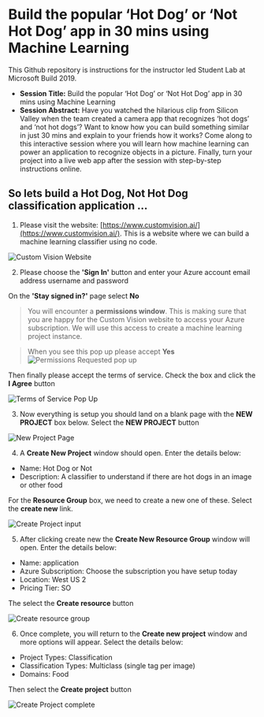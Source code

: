 # Build the popular ‘Hot Dog’ or ‘Not Hot Dog’ app in 30 mins using Machine Learning

This Github repository is instructions for the instructor led Student Lab at Microsoft Build 2019. 

* **Session Title:** Build the popular ‘Hot Dog’ or ‘Not Hot Dog’ app in 30 mins using Machine Learning
* **Session Abstract:** Have you watched the hilarious clip from Silicon Valley when the team created a camera app that recognizes ‘hot dogs’ and ‘not hot dogs’? Want to know how you can build something similar in just 30 mins and explain to your friends how it works? Come along to this interactive session where you will learn how machine learning can power an application to recognize objects in a picture. Finally, turn your project into a live web app after the session with step-by-step instructions online.

## So lets build a Hot Dog, Not Hot Dog classification application ...

1. Please visit the website: [https://www.customvision.ai/](https://www.customvision.ai/). This is a website where we can build a machine learning classifier using no code.

![Custom Vision Website](instructions/customvision.JPG "Custom Vision Website")

2. Please choose the **'Sign In'** button and enter your Azure account email address username and password

On the **'Stay signed in?'** page select **No**

> You will encounter a **permissions window**. This is making sure that you are happy for the Custom Vision website to access your Azure subscription. We will use this access to create a machine learning project instance.

> When you see this pop up please accept **Yes**
![Permissions Requested pop up](instructions/permission-requested.JPG "Permissions Requested pop up")

Then finally please accept the terms of service. Check the box and click the **I Agree** button

![Terms of Service Pop Up](instructions/terms-of-service.JPG "Terms of Service Pop Up")

3. Now everything is setup you should land on a blank page with the **NEW PROJECT** box below. Select the **NEW PROJECT** button

![New Project Page](instructions/create-new-project.JPG "New Project Page")

4. A **Create New Project** window should open. Enter the details below:
* Name: Hot Dog or Not
* Description: A classifier to understand if there are hot dogs in an image or other food

For the **Resource Group** box, we need to create a new one of these. Select the **create new** link.

![Create Project input](instructions/project-name.JPG "Create Project input")

5. After clicking create new the **Create New Resource Group** window will open. Enter the details below:
* Name: application
* Azure Subscription: Choose the subscription you have setup today
* Location: West US 2
* Pricing Tier: SO

The select the **Create resource** button

![Create resource group](instructions/resource-group.JPG "Create resource group")

6. Once complete, you will return to the **Create new project** window and more options will appear. Select the details below:
* Project Types: Classification
* Classification Types: Multiclass (single tag per image)
* Domains: Food

Then select the **Create project** button

![Create Project complete](instructions/select-settings.JPG "Create Project complete")






